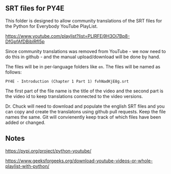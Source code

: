 SRT files for PY4E
------------------

This folder is designed to allow community translations of the SRT files for the Python for Everybody
YouTube PlayList.

https://www.youtube.com/playlist?list=PLlRFEj9H3Oj7Bp8-DfGpfAfDBiblRfl5p

Since community translations was removed from YouTube - we now need to do this in
github - and the manual upload/download will be done by hand.

The files will be in per-language folders like `en`.  The files will be named as follows:

    PY4E - Introduction (Chapter 1 Part 1) fvhNadKjE8g.srt

The first part of the file name is the title of the video and the second part is the
video id to keep translations connected to the video versions.

Dr. Chuck will need to download and populate the english SRT files and you can copy and
create the translatons using github pull requests.  Keep the file names the same.  Git
will convienently keep track of which files have been added or changed.

Notes
-----

https://pypi.org/project/python-youtube/

https://www.geeksforgeeks.org/download-youtube-videos-or-whole-playlist-with-python/

